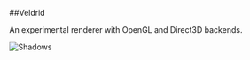 ##Veldrid

An experimental renderer with OpenGL and Direct3D backends.

![Shadows](http://i.imgur.com/7row7dl.gif)
